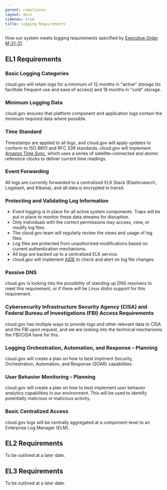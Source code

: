 ```yaml
---
parent: compliance
layout: docs
sidenav: true
title: Logging Requirements
---
```


How our system meets logging requirements specified by [Executive Order M-21-31](https://www.whitehouse.gov/wp-content/uploads/2021/08/M-21-31-Improving-the-Federal-Governments-Investigative-and-Remediation-Capabilities-Related-to-Cybersecurity-Incidents.pdf).

## EL1 Requirements

### Basic Logging Categories

cloud.gov will retain logs for a minimum of 12 months in "active" storage (to facilitate
frequent use and ease of access) and 18 months in "cold" storage.

### Minimum Logging Data

cloud.gov ensures that platform component and application logs contain the minimum
required data where possible.

### Time Standard

Timestamps are applied to all logs, and cloud.gov will apply updates to conform to
ISO 8601 and RFC 339 standards. cloud.gov will implement [Amazon Time Sync](https://aws.amazon.com/about-aws/whats-new/2017/11/introducing-the-amazon-time-sync-service/),
which uses a series of satellite-connected and atomic reference clocks to deliver
current time readings.

### Event Forwarding

All logs are currently forwarded to a centralized ELK Stack (Elasticsearch, Logstash,
and Kibana), and all data is encrypted in transit.

### Protecting and Validating Log Information

- Event logging is in place for all active system components. Traps will be put in
place to monitor these data streams for disruption.
- Only individuals with the correct permissions may access, view, or modify log files.
- The cloud.gov team will regularly review the views and usage of log files.
- Log files are protected from unauthorized modifications based on current authentication mechanisms.
- All logs are backed up to a centralized ELK service.
- cloud.gov will implement [AIDE](https://aide.github.io/) to check and alert on log file changes.

### Passive DNS

cloud.gov is looking into the possibility of standing up DNS resolvers to meet this requirement, or if there will be Linux distro support for this requirement.

### Cybersecurity Infrastructure Security Agency (CISA) and Federal Bureau of Investigations (FBI) Access Requirements

cloud.gov has multiple ways to provide logs and other relevant data to CISA and the FBI upon request, and we are looking into the technical mechanisms the FBI/CISA have for this.

### Logging Orchestration, Automation, and Response – Planning

cloud.gov will create a plan on how to best implment Security, Orchestration, Automation,
and Response (SOAR) capabilities.

### User Behavior Monitoring – Planning

cloud.gov will create a plan on how to best implement user behavior analytics
capabilities in our environment. This will be used to identify potentially malicious
or malicious activity.

### Basic Centralized Access

cloud.gov logs will be centrally aggregated at a component-level to an Enterprise
Log Manager (ELM).

## EL2 Requirements

To be outlined at a later date.

## EL3 Requirements

To be outlined at a later date.

